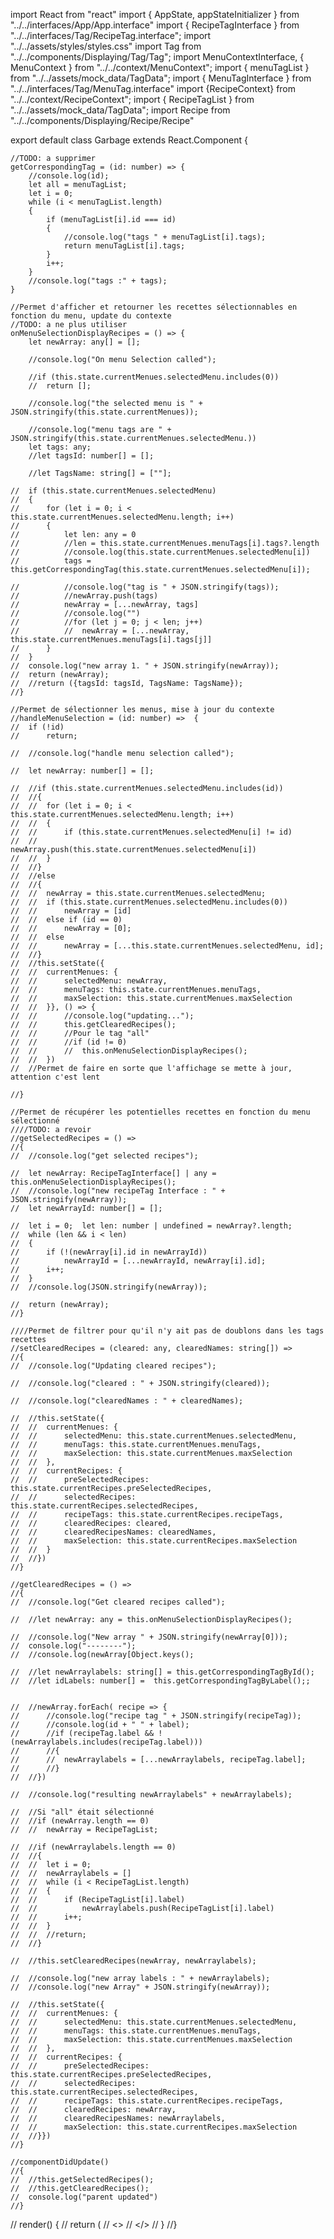 import React from "react"
import { AppState, appStateInitializer } from "../../interfaces/App/App.interface"
import { RecipeTagInterface } from "../../interfaces/Tag/RecipeTag.interface";
import "../../assets/styles/styles.css"
import Tag from "../../components/Displaying/Tag/Tag";
import MenuContextInterface, { MenuContext } from "../../context/MenuContext";
import { menuTagList } from "../../assets/mock_data/TagData";
import { MenuTagInterface } from "../../interfaces/Tag/MenuTag.interface"
import {RecipeContext} from "../../context/RecipeContext";
import { RecipeTagList } from "../../assets/mock_data/TagData";
import Recipe  from "../../components/Displaying/Recipe/Recipe"

export default class Garbage extends React.Component {


	//TODO: a supprimer
	getCorrespondingTag = (id: number) => {
		//console.log(id);
		let all = menuTagList;
		let i = 0;
		while (i < menuTagList.length)
		{
			if (menuTagList[i].id === id)
            {
				//console.log("tags " + menuTagList[i].tags);
				return menuTagList[i].tags;
			}
			i++;
		}
		//console.log("tags :" + tags);
	}

	//Permet d'afficher et retourner les recettes sélectionnables en fonction du menu, update du contexte
	//TODO: a ne plus utiliser 
	onMenuSelectionDisplayRecipes = () => {
		let newArray: any[] = [];
		
		//console.log("On menu Selection called");

		//if (this.state.currentMenues.selectedMenu.includes(0))
		//	return [];

		//console.log("the selected menu is " + JSON.stringify(this.state.currentMenues));

		//console.log("menu tags are " + JSON.stringify(this.state.currentMenues.selectedMenu.))
		let tags: any;
		//let tagsId: number[] = [];

		//let TagsName: string[] = [""];

	//	if (this.state.currentMenues.selectedMenu)
	//	{
	//		for (let i = 0; i < this.state.currentMenues.selectedMenu.length; i++)
	//		{
	//			let len: any = 0
	//			//len = this.state.currentMenues.menuTags[i].tags?.length
	//			//console.log(this.state.currentMenues.selectedMenu[i])
	//			tags = this.getCorrespondingTag(this.state.currentMenues.selectedMenu[i]);

	//			//console.log("tag is " + JSON.stringify(tags));
	//			//newArray.push(tags)
	//			newArray = [...newArray, tags]
	//			//console.log("")
	//			//for (let j = 0; j < len; j++)
	//			//	newArray = [...newArray, this.state.currentMenues.menuTags[i].tags[j]]
	//		}
	//	}
	//	console.log("new array 1. " + JSON.stringify(newArray));
	//	return (newArray);
	//	//return ({tagsId: tagsId, TagsName: TagsName});
	//}

	//Permet de sélectionner les menus, mise à jour du contexte
	//handleMenuSelection = (id: number) =>  {
	//	if (!id)
	//		return;

	//	//console.log("handle menu selection called");

	//	let newArray: number[] = [];

	//	//if (this.state.currentMenues.selectedMenu.includes(id))
	//	//{
	//	//	for (let i = 0; i < this.state.currentMenues.selectedMenu.length; i++)
	//	//	{
	//	//		if (this.state.currentMenues.selectedMenu[i] != id)
	//	//			newArray.push(this.state.currentMenues.selectedMenu[i])
	//	//	}
	//	//}
	//	//else
	//	//{
	//	//	newArray = this.state.currentMenues.selectedMenu;
	//	//	if (this.state.currentMenues.selectedMenu.includes(0))
	//	//		newArray = [id]
	//	//	else if (id == 0)
	//	//		newArray = [0];
	//	//	else
	//	//		newArray = [...this.state.currentMenues.selectedMenu, id];
	//	//}
	//	//this.setState({
	//	//	currentMenues: {
	//	//		selectedMenu: newArray,
	//	//		menuTags: this.state.currentMenues.menuTags,
	//	//		maxSelection: this.state.currentMenues.maxSelection
	//	//	}}, () => {
	//	//		//console.log("updating...");
	//	//		this.getClearedRecipes();
	//	//		//Pour le tag "all"
	//	//		//if (id != 0)
	//	//		//	this.onMenuSelectionDisplayRecipes();
	//	//	})
	//	//Permet de faire en sorte que l'affichage se mette à jour, attention c'est lent
		
	//}

	//Permet de récupérer les potentielles recettes en fonction du menu sélectionné
	////TODO: a revoir
	//getSelectedRecipes = () => 
	//{
	//	//console.log("get selected recipes");

	//	let newArray: RecipeTagInterface[] | any = this.onMenuSelectionDisplayRecipes();
	//	//console.log("new recipeTag Interface : " + JSON.stringify(newArray));
	//	let newArrayId: number[] = [];

	//	let i = 0;	let len: number | undefined = newArray?.length;
	//	while (len && i < len)	
	//	{
	//		if (!(newArray[i].id in newArrayId))
	//			newArrayId = [...newArrayId, newArray[i].id];
	//		i++;
	//	}
	//	//console.log(JSON.stringify(newArray));
		
	//	return (newArray);
	//}

	////Permet de filtrer pour qu'il n'y ait pas de doublons dans les tags recettes
	//setClearedRecipes = (cleared: any, clearedNames: string[]) =>
	//{
	//	//console.log("Updating cleared recipes");

	//	//console.log("cleared : " + JSON.stringify(cleared));
		
	//	//console.log("clearedNames : " + clearedNames);

	//	//this.setState({
	//	//	currentMenues: {
	//	//		selectedMenu: this.state.currentMenues.selectedMenu,
	//	//		menuTags: this.state.currentMenues.menuTags,
	//	//		maxSelection: this.state.currentMenues.maxSelection
	//	//	},
	//	//	currentRecipes: {
	//	//		preSelectedRecipes: this.state.currentRecipes.preSelectedRecipes,
	//	//		selectedRecipes: this.state.currentRecipes.selectedRecipes,
	//	//		recipeTags: this.state.currentRecipes.recipeTags,
	//	//		clearedRecipes: cleared,
	//	//		clearedRecipesNames: clearedNames,
	//	//		maxSelection: this.state.currentRecipes.maxSelection
	//	//	}
	//	//})
	//}

	//getClearedRecipes = () => 
	//{
	//	//console.log("Get cleared recipes called");

	//	//let newArray: any = this.onMenuSelectionDisplayRecipes();

	//	//console.log("New array " + JSON.stringify(newArray[0]));
	//	console.log("--------");
	//	//console.log(newArray[Object.keys();

	//	//let newArraylabels: string[] = this.getCorrespondingTagById();
	//	//let idLabels: number[] =  this.getCorrespondingTagByLabel();;
		

	//	//newArray.forEach( recipe => {
	//		//console.log("recipe tag " + JSON.stringify(recipeTag));
	//		//console.log(id + " " + label);
	//		//if (recipeTag.label && !(newArraylabels.includes(recipeTag.label)))
	//		//{
	//		//	newArraylabels = [...newArraylabels, recipeTag.label];
	//		//}
	//	//})

	//	//console.log("resulting newArraylabels" + newArraylabels);

	//	//Si "all" était sélectionné
	//	//if (newArray.length == 0)
	//	//	newArray = RecipeTagList;

	//	//if (newArraylabels.length == 0)
	//	//{
	//	//	let i = 0;
	//	//	newArraylabels = []
	//	//	while (i < RecipeTagList.length)
	//	//	{
	//	//		if (RecipeTagList[i].label)
	//	//			newArraylabels.push(RecipeTagList[i].label)
	//	//		i++;
	//	//	}
	//	//	//return;
	//	//}

	//	//this.setClearedRecipes(newArray, newArraylabels);

	//	//console.log("new array labels : " + newArraylabels);
	//	//console.log("new Array" + JSON.stringify(newArray));

	//	//this.setState({
	//	//	currentMenues: {
	//	//		selectedMenu: this.state.currentMenues.selectedMenu,
	//	//		menuTags: this.state.currentMenues.menuTags,
	//	//		maxSelection: this.state.currentMenues.maxSelection
	//	//	},
	//	//	currentRecipes: {
	//	//		preSelectedRecipes: this.state.currentRecipes.preSelectedRecipes,
	//	//		selectedRecipes: this.state.currentRecipes.selectedRecipes,
	//	//		recipeTags: this.state.currentRecipes.recipeTags,
	//	//		clearedRecipes: newArray,
	//	//		clearedRecipesNames: newArraylabels,
	//	//		maxSelection: this.state.currentRecipes.maxSelection
	//	//}})
	//}

	//componentDidUpdate()
	//{
	//	//this.getSelectedRecipes();
	//	//this.getClearedRecipes();
	//	console.log("parent updated")
	//}

//	render() {
//		return (
//		<>
//		</>
//	}
//}
